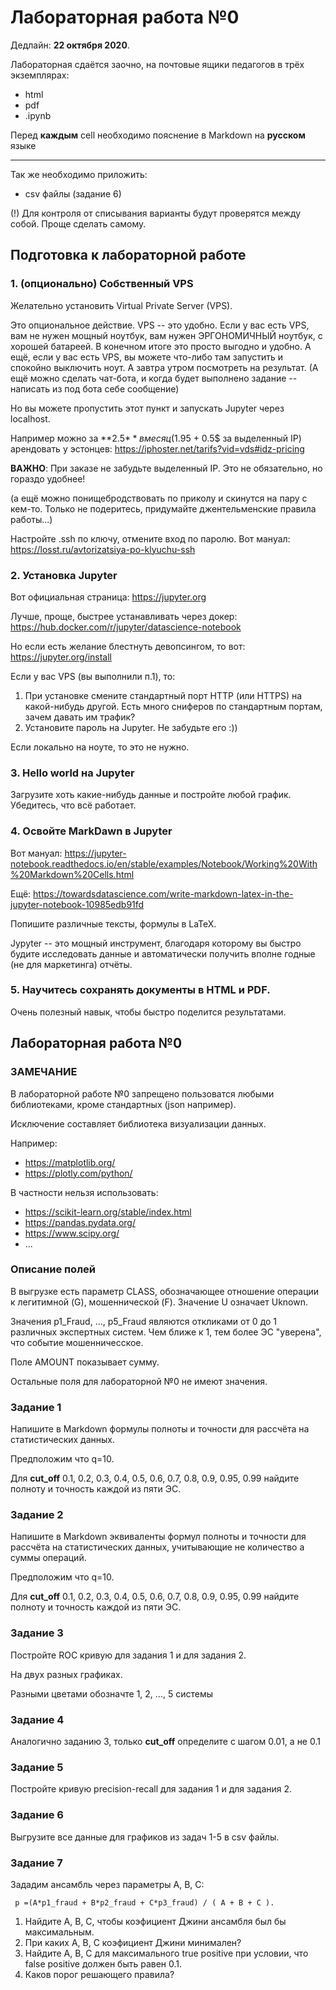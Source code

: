 # Лабораторная работа №0

Дедлайн: **22 октября 2020**.

Лабораторная сдаётся заочно, на почтовые ящики педагогов в
трёх экземплярах:

* html
* pdf
* .ipynb

Перед **каждым** cell необходимо пояснение в Markdown на **русском** языке

---

Так же необходимо приложить:

* csv файлы (задание 6)


(!) Для контроля от списывания варианты будут проверятся между собой. Проще сделать самому.


## Подготовка к лабораторной работе 

### 1. (опционально) Собственный VPS

Желательно установить Virtual Private Server (VPS).

Это опциональное действие. VPS -- это удобно. 
Если у вас есть VPS, вам не нужен мощный ноутбук, вам нужен 
ЭРГОНОМИЧНЫЙ ноутбук, с хорошей батареей. 
В конечном итоге это просто выгодно и удобно. 
А ещё, если у вас есть VPS, вы можете что-либо там запустить и спокойно выключить ноут. 
А завтра утром посмотреть на результат.
(А ещё можно сделать чат-бота, и когда будет выполнено задание -- написать из под бота себе сообщение)

Но вы можете пропустить этот пункт и запускать Jupyter через localhost.
 
Например можно за **2.5$** в месяц (1.95$ + 0.5$ за выделенный IP) арендовать у эстонцев:
https://iphoster.net/tarifs?vid=vds#idz-pricing

**ВАЖНО**: При заказе не забудьте выделенный IP. Это не обязательно, но гораздо удобнее!

(а ещё можно понищебродствовать по приколу и скинутся на пару с кем-то. 
Только не подеритесь, придумайте джентельменские правила работы...)

Настройте .ssh по ключу, отмените вход по паролю. Вот мануал: 
https://losst.ru/avtorizatsiya-po-klyuchu-ssh

### 2. Установка Jupyter

Вот официальная страница: https://jupyter.org

Лучше, проще, быстрее устанавливать через докер: https://hub.docker.com/r/jupyter/datascience-notebook

Но если есть желание блестнуть девопсингом, то вот: https://jupyter.org/install

Если у вас VPS (вы выполнили п.1), то:

1. При установке смените стандартный порт HTTP (или HTTPS) на какой-нибудь другой.
Есть много сниферов по стандартным портам, зачем давать им трафик?
1. Установите пароль на Jupyter. Не забудьте его :)) 

Если локально на ноуте, то это не нужно.

### 3. Hello world на Jupyter

Загрузите хоть какие-нибудь данные и постройте любой график.
Убедитесь, что всё работает. 


### 4. Освойте MarkDawn в Jupyter

Вот мануал: https://jupyter-notebook.readthedocs.io/en/stable/examples/Notebook/Working%20With%20Markdown%20Cells.html

Ещё: https://towardsdatascience.com/write-markdown-latex-in-the-jupyter-notebook-10985edb91fd

Попишите различные тексты, формулы в LaTeX.

Jypyter -- это мощный инструмент, благодаря которому вы быстро 
будите исследовать данные и автоматически получить вполне годные
(не для маркетинга) отчёты.

### 5. Научитесь сохранять документы в HTML и PDF. 

Очень полезный навык, чтобы быстро поделится результатами.


## Лабораторная работа №0

### ЗАМЕЧАНИЕ

В лабораторной работе №0 запрещено пользоватся любыми библиотеками, кроме стандартных (json например).

Исключение составляет библиотека визуализации данных. 

Например:

* https://matplotlib.org/
* https://plotly.com/python/

В частности нельзя использовать:

* https://scikit-learn.org/stable/index.html
* https://pandas.pydata.org/
* https://www.scipy.org/
* ...

### Описание полей

В выгрузке есть параметр CLASS, обозначающее отношение операции к легитимной (G), мошеннической (F). 
Значение U означает Uknown. 

Значения p1_Fraud, ..., p5_Fraud являются откликами от 0 до 1 различных экспертных систем. 
Чем ближе к 1, тем более ЭС "уверена", что событие мошенничесское.

Поле AMOUNT показывает сумму.

Остальные поля для лабораторной №0 не имеют значения.

### Задание 1

Напишите в Markdown формулы полноты и точности для рассчёта на статистических данных.

Предположим что q=10.

Для **cut_off** 0.1, 0.2, 0.3, 0.4, 0.5, 0.6, 0.7, 0.8, 0.9, 0.95, 0.99 найдите полноту и точность каждой из пяти ЭС. 

### Задание 2

Напишите в Markdown эквиваленты формул полноты и точности для рассчёта на статистических данных, учитывающие не количество а суммы операций.

Предположим что q=10.

Для **cut_off** 0.1, 0.2, 0.3, 0.4, 0.5, 0.6, 0.7, 0.8, 0.9, 0.95, 0.99 найдите полноту и точность каждой из пяти ЭС. 


### Задание 3

Постройте ROC кривую для задания 1 и для задания 2. 

На двух разных графиках. 

Разными цветами обозначте 1, 2, ..., 5 системы


### Задание 4

Аналогично заданию 3, только **cut_off** определите с шагом 0.01, а не 0.1

### Задание 5

Постройте кривую precision-recall для задания 1 и для задания 2.


### Задание 6

Выгрузите все данные для графиков из задач 1-5 в csv файлы.

### Задание 7

Зададим ансамбль через параметры A, B, C:
```
 p =(A*p1_fraud + B*p2_fraud + C*p3_fraud) / ( A + B + C ).
```
   1. Найдите A, B, C, чтобы коэфициент Джини ансамбля был бы максимальным. 
   1. При каких A, B, C коэфициент Джини минимален?
   1. Найдите A, B, C для максимального true positive при условии, что false positive должен быть равен 0.1.
   1. Каков порог решающего правила? 




